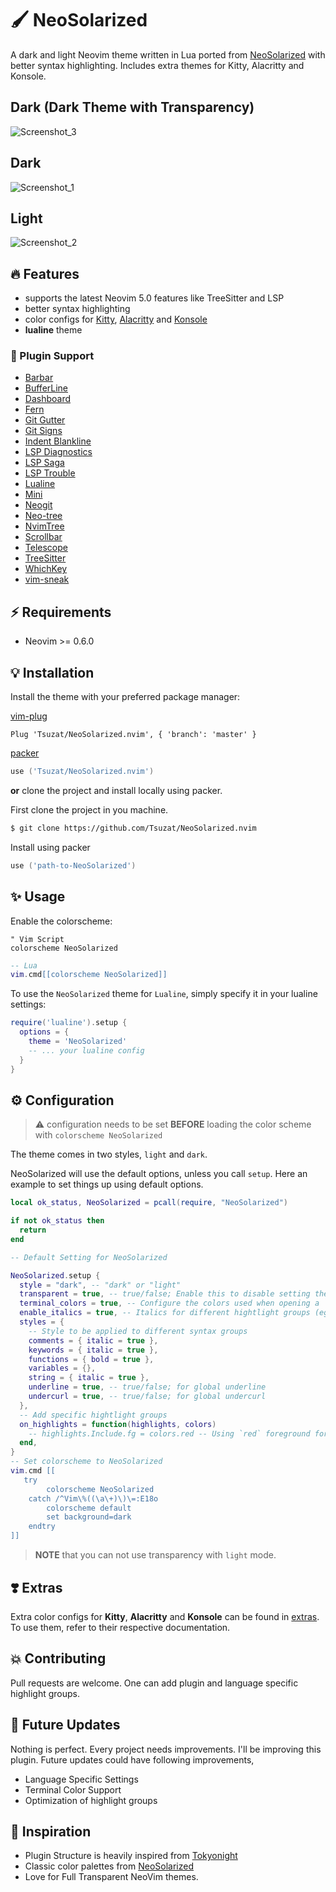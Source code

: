 # 🖌 NeoSolarized

A dark and light Neovim theme written in Lua ported from 
[NeoSolarized](https://github.com/overcache/NeoSolarized) with better syntax highlighting. Includes
extra themes for Kitty, Alacritty and Konsole.

## Dark (Dark Theme with Transparency)
![Screenshot_3](https://user-images.githubusercontent.com/70003855/197702159-2ca089e9-38d3-47dd-8069-58271e738a3d.png)

## Dark
![Screenshot_1](https://user-images.githubusercontent.com/70003855/197702118-4433e6ff-63d8-491a-a65a-1b43758d8504.png)


## Light
![Screenshot_2](https://user-images.githubusercontent.com/70003855/197702095-2c81f5f4-c0c2-48dd-8777-e832a8c7e845.png)



## 🔥 Features

- supports the latest Neovim 5.0 features like TreeSitter and LSP
- better syntax highlighting
- color configs for
  [Kitty](https://sw.kovidgoyal.net/kitty/conf.html?highlight=include),
  [Alacritty](https://github.com/alacritty/alacritty) and
  [Konsole](https://konsole.kde.org/)
- **lualine** theme

### 🧨 Plugin Support

- [Barbar](https://github.com/romgrk/barbar.nvim)
- [BufferLine](https://github.com/akinsho/nvim-bufferline.lua)
- [Dashboard](https://github.com/glepnir/dashboard-nvim)
- [Fern](https://github.com/lambdalisue/fern.vim)
- [Git Gutter](https://github.com/airblade/vim-gitgutter)
- [Git Signs](https://github.com/lewis6991/gitsigns.nvim)
- [Indent Blankline](https://github.com/lukas-reineke/indent-blankline.nvim)
- [LSP Diagnostics](https://neovim.io/doc/user/lsp.html)
- [LSP Saga](https://github.com/glepnir/lspsaga.nvim)
- [LSP Trouble](https://github.com/folke/lsp-trouble.nvim)
- [Lualine](https://github.com/hoob3rt/lualine.nvim)
- [Mini](https://github.com/echasnovski/mini.nvim)
- [Neogit](https://github.com/TimUntersberger/neogit)
- [Neo-tree](https://github.com/nvim-neo-tree/neo-tree.nvim)
- [NvimTree](https://github.com/nvim-tree/nvim-tree.lua)
- [Scrollbar](https://github.com/petertriho/nvim-scrollbar)
- [Telescope](https://github.com/nvim-telescope/telescope.nvim)
- [TreeSitter](https://github.com/nvim-treesitter/nvim-treesitter)
- [WhichKey](https://github.com/liuchengxu/vim-which-key)
- [vim-sneak](https://github.com/justinmk/vim-sneak)

## ⚡️ Requirements

- Neovim >= 0.6.0

## 💡 Installation

Install the theme with your preferred package manager:

[vim-plug](https://github.com/junegunn/vim-plug)

```vim
Plug 'Tsuzat/NeoSolarized.nvim', { 'branch': 'master' }
```

[packer](https://github.com/wbthomason/packer.nvim)

```lua
use ('Tsuzat/NeoSolarized.nvim')
```
**or** clone the project and install locally using packer.

First clone the project in you machine.
```sh
$ git clone https://github.com/Tsuzat/NeoSolarized.nvim
```
Install using packer
```lua
use ('path-to-NeoSolarized')
```

## ✨ Usage

Enable the colorscheme:

```vim
" Vim Script
colorscheme NeoSolarized
```

```lua
-- Lua
vim.cmd[[colorscheme NeoSolarized]]
```

To use the `NeoSolarized` theme for `Lualine`, simply specify it in your
lualine settings:

```lua
require('lualine').setup {
  options = {
    theme = 'NeoSolarized'
    -- ... your lualine config
  }
}
```

## ⚙️ Configuration

> ⚠️ configuration needs to be set **BEFORE** loading the color scheme with
> `colorscheme NeoSolarized`

The theme comes in two styles, `light` and `dark`.

NeoSolarized will use the default options, unless you call `setup`.
Here an example to set things up using default options.

```lua
local ok_status, NeoSolarized = pcall(require, "NeoSolarized")

if not ok_status then
  return
end

-- Default Setting for NeoSolarized

NeoSolarized.setup {
  style = "dark", -- "dark" or "light"
  transparent = true, -- true/false; Enable this to disable setting the background color
  terminal_colors = true, -- Configure the colors used when opening a `:terminal` in Neovim
  enable_italics = true, -- Italics for different hightlight groups (eg. Statement, Condition, Comment, Include, etc.)
  styles = {
    -- Style to be applied to different syntax groups
    comments = { italic = true },
    keywords = { italic = true },
    functions = { bold = true },
    variables = {},
    string = { italic = true },
    underline = true, -- true/false; for global underline
    undercurl = true, -- true/false; for global undercurl
  },
  -- Add specific hightlight groups
  on_highlights = function(highlights, colors) 
    -- highlights.Include.fg = colors.red -- Using `red` foreground for Includes
  end, 
}
-- Set colorscheme to NeoSolarized
vim.cmd [[
   try
        colorscheme NeoSolarized
    catch /^Vim\%((\a\+)\)\=:E18o
        colorscheme default
        set background=dark
    endtry
]]
```
> **NOTE** that you can not use transparency with `light` mode.

## ❣️ Extras

Extra color configs for **Kitty**, **Alacritty** and **Konsole**
can be found in [extras](extras/). To use them, refer to
their respective documentation.

## 💥 Contributing

Pull requests are welcome. One can add plugin and language specific highlight groups.

## 🌟 Future Updates

Nothing is perfect. Every project needs improvements. I'll be improving this plugin. Future updates could have following improvements,

  - Language Specific Settings
  - Terminal Color Support
  - Optimization of highlight groups

## 🏅 Inspiration

  - Plugin Structure is heavily inspired from [Tokyonight](https://github.com/folke/tokyonight.nvim)
  - Classic color palettes from [NeoSolarized](https://github.com/overcache/NeoSolarized)
  - Love for Full Transparent NeoVim themes.
